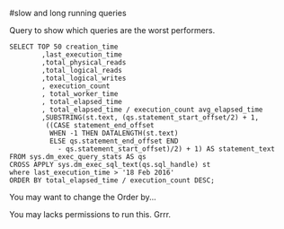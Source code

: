 #slow and long running queries

Query to show which queries are the worst performers.




    SELECT TOP 50 creation_time 
            ,last_execution_time
            ,total_physical_reads
            ,total_logical_reads 
            ,total_logical_writes
            , execution_count
            , total_worker_time
            , total_elapsed_time
            , total_elapsed_time / execution_count avg_elapsed_time
            ,SUBSTRING(st.text, (qs.statement_start_offset/2) + 1,
             ((CASE statement_end_offset
              WHEN -1 THEN DATALENGTH(st.text)
              ELSE qs.statement_end_offset END
                - qs.statement_start_offset)/2) + 1) AS statement_text
    FROM sys.dm_exec_query_stats AS qs
    CROSS APPLY sys.dm_exec_sql_text(qs.sql_handle) st
    where last_execution_time > '18 Feb 2016'
    ORDER BY total_elapsed_time / execution_count DESC;

    
You may want to change the Order by...

You may lacks permissions to run this. Grrr. 